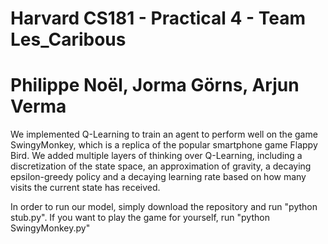 # Harvard CS181 - Practical 4 - Team Les_Caribous
# Philippe Noël, Jorma Görns, Arjun Verma

We implemented Q-Learning to train an agent to perform well on the game SwingyMonkey, which is a replica of the popular smartphone game Flappy Bird. We added multiple layers of thinking over Q-Learning, including a discretization of the state space, an approximation of gravity, a decaying epsilon-greedy policy and a decaying learning rate based on how many visits the current state has received.

In order to run our model, simply download the repository and run "python stub.py". If you want to play the game for yourself, run "python SwingyMonkey.py"
